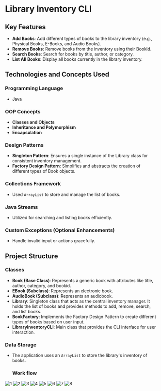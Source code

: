# Library Inventory CLI

 
## Key Features

- **Add Books**: Add different types of books to the library inventory (e.g., Physical Books, E-Books, and Audio Books).
- **Remove Books**: Remove books from the inventory using their BookId.
- **Search Books**: Search for books by title, author, or category.
- **List All Books**: Display all books currently in the library inventory.

## Technologies and Concepts Used

### Programming Language
- Java

### OOP Concepts
- **Classes and Objects**
- **Inheritance and Polymorphism**
- **Encapsulation**

### Design Patterns
- **Singleton Pattern**: Ensures a single instance of the Library class for consistent inventory management.
- **Factory Design Pattern**: Simplifies and abstracts the creation of different types of Book objects.

### Collections Framework
- Used `ArrayList` to store and manage the list of books.

### Java Streams
- Utilized for searching and listing books efficiently.

### Custom Exceptions (Optional Enhancements)
- Handle invalid input or actions gracefully.

## Project Structure

### Classes
- **Book (Base Class)**: Represents a generic book with attributes like title, author, category, and bookid.
- **EBook (Subclass)**: Represents an electronic book.
- **AudioBook (Subclass)**: Represents an audiobook.
- **Library**: Singleton class that acts as the central inventory manager. It holds the list of books and provides methods to add, remove, search, and list books.
- **BookFactory**: Implements the Factory Design Pattern to create different types of books based on user input.
- **LibraryInventoryCLI**: Main class that provides the CLI interface for user interaction.
 

### Data Storage
- The application uses an `ArrayList` to store the library's inventory of books.
  ### Work flow
![1](https://github.com/user-attachments/assets/92467b1a-7ea9-4dd3-92e0-f1cacf558a6f)
![2](https://github.com/user-attachments/assets/5091126f-7b7e-4a41-90c9-52d44d6ce084)
![3](https://github.com/user-attachments/assets/55160070-6666-4262-90dd-b20aaebf419d)
![4](https://github.com/user-attachments/assets/888fbe90-8511-4900-80ea-72e1e1b1bbda)
![5](https://github.com/user-attachments/assets/48c0a488-2ab6-4601-b572-072288e6f8a9)
![6](https://github.com/user-attachments/assets/09fc7c43-82af-43ef-8dad-8952ce5484d0)
![7](https://github.com/user-attachments/assets/b6da35e5-6e9d-4e0b-916c-8c86cf1a7745)
![8](https://github.com/user-attachments/assets/bbf532d6-e6b5-44e2-8e4a-8f8e00698f56)

 


